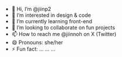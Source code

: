 - 👋 Hi, I’m @jiinp2
- 👀 I’m interested in design & code
- 🌱 I’m currently learning front-end
- 💞️ I’m looking to collaborate on fun projects
- 📫 How to reach me @jiinnoh on X (Twitter)
- 😄 Pronouns: she/her
- ⚡ Fun fact: ... ... ...

<!---
jiinp2/jiinp2 is a ✨ special ✨ repository because its `README.md` (this file) appears on your GitHub profile.
You can click the Preview link to take a look at your changes.
--->
